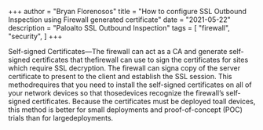 +++
author = "Bryan Florenosos"
title = "How to configure SSL Outbound Inspection using Firewall generated certificate"
date = "2021-05-22"
description = "Paloalto SSL Outbound Inspection"
tags = [
    "firewall",
    "security",
]
+++

Self-signed Certificates—The firewall can act as a CA and generate self-signed certificates that thefirewall can use to sign the certificates for sites which require SSL decryption. The firewall can signa copy of the server certificate to present to the client and establish the SSL session. This methodrequires that you need to install the self-signed certificates on all of your network devices so that thosedevices recognize the firewall’s self-signed certificates. Because the certificates must be deployed toall devices, this method is better for small deployments and proof-of-concept (POC) trials than for largedeployments.